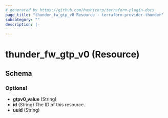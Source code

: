 ```yaml
---
# generated by https://github.com/hashicorp/terraform-plugin-docs
page_title: "thunder_fw_gtp_v0 Resource - terraform-provider-thunder"
subcategory: ""
description: |-
  
---
```


# thunder_fw_gtp_v0 (Resource)





<!-- schema generated by tfplugindocs -->
## Schema

### Optional

- **gtpv0_value** (String)
- **id** (String) The ID of this resource.
- **uuid** (String)


